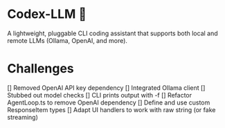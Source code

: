 # Codex-LLM 🧠
A lightweight, pluggable CLI coding assistant that supports both local and remote LLMs (Ollama, OpenAI, and more).

# Challenges

[] Removed OpenAI API key dependency
[] Integrated Ollama client
[] Stubbed out model checks
[] CLI prints output with -f
[] Refactor AgentLoop.ts to remove OpenAI dependency
[] Define and use custom ResponseItem types
[] Adapt UI handlers to work with raw string (or fake streaming)